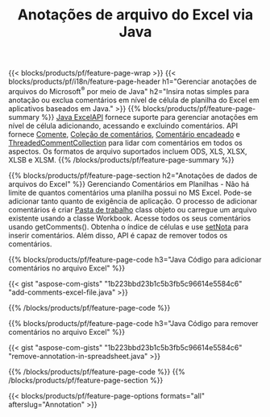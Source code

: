 ﻿---
title: Anotações de arquivo do Excel via Java
url: /pt/java/annotation/
description: Adicione ou remova anotações de dados de planilhas do Excel e OpenOffice com a biblioteca Java.
---
{{< blocks/products/pf/feature-page-wrap >}}
{{< blocks/products/pf/i18n/feature-page-header h1="Gerenciar anotações de arquivos do Microsoft<sup>&reg;</sup> por meio de Java" h2="Insira notas simples para anotação ou exclua comentários em nível de célula de planilha do Excel em aplicativos baseados em Java." >}}
{{% blocks/products/pf/feature-page-summary %}}
[Java ExcelAPI](/cells/java/) fornece suporte para gerenciar anotações em nível de célula adicionando, acessando e excluindo comentários. API fornece [Comente](https://reference.aspose.com/cells/java/com.aspose.cells/Comment), [Coleção de comentários](https://reference.aspose.com/cells/java/com.aspose.cells/CommentCollection), [Comentário encadeado](https://reference.aspose.com/cells/java/com.aspose.cells/ThreadedComment) e [ThreadedCommentCollection](https://reference.aspose.com/cells/java/com.aspose.cells/ThreadedCommentCollection) para lidar com comentários em todos os aspectos.
Os formatos de arquivo suportados incluem ODS, XLS, XLSX, XLSB e XLSM.
{{% /blocks/products/pf/feature-page-summary %}}

{{% blocks/products/pf/feature-page-section h2="Anotações de dados de arquivos do Excel" %}}
Gerenciando Comentários em Planilhas - Não há limite de quantos comentários uma planilha possui no MS Excel. Pode-se adicionar tanto quanto de exigência de aplicação. O processo de adicionar comentários é criar [Pasta de trabalho](https://reference.aspose.com/cells/java/com.aspose.cells/Workbook) class objeto ou carregue um arquivo existente usando a classe Workbook. Acesse todos os seus comentários usando getComments(). Obtenha o índice de células e use [setNota](https://reference.aspose.com/cells/java/com.aspose.cells/comment#Note) para inserir comentários. Além disso, API é capaz de remover todos os comentários. 

{{% blocks/products/pf/feature-page-code h3="Java Código para adicionar comentários no arquivo Excel" %}}

{{< gist "aspose-com-gists" "1b223bbd23b1c5b3fb5c96614e5584c6" "add-comments-excel-file.java" >}}

{{% /blocks/products/pf/feature-page-code %}}

{{% blocks/products/pf/feature-page-code h3="Java Código para remover comentários no arquivo Excel" %}}

{{< gist "aspose-com-gists" "1b223bbd23b1c5b3fb5c96614e5584c6" "remove-annotation-in-spreadsheet.java" >}}

{{% /blocks/products/pf/feature-page-code %}}
{{% /blocks/products/pf/feature-page-section %}}

{{< blocks/products/pf/feature-page-options formats="all" afterslug="Annotation" >}}
